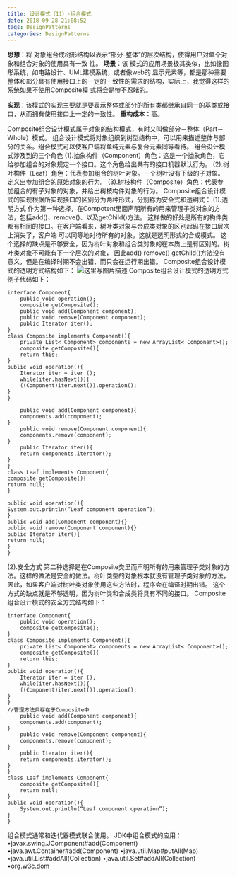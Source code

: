 ```yaml
---
title: 设计模式（11）-组合模式
date: 2018-09-28 21:08:52
tags: DesignPatterns
categories: DesignPatterns
---
```


**思想**：将 对象组合成树形结构以表示“部分-整体”的层次结构，使得用户对单个对象和组合对象的使用具有一致 性。
**场景**：该 模式的应用场景极其类似，比如像图形系统，如电路设计、UML建模系统，或者像web的 显示元素等，都是那种需要整体和部分具有使用接口上的一定的一致性的需求的结构，实际上，我觉得这样的系统如果不使用Composite模 式将会是惨不忍睹的。
<!-- more -->
**实现**：该模式的实现主要就是要表示整体或部分的所有类都继承自同一的基类或接口，从而拥有使用接口上一定的一致性。
**重构成本**：高。

Composite组合设计模式属于对象的结构模式，有时又叫做部分－整体（Part－Whole）模式。
组合设计模式将对象组织到树型结构中，可以用来描述整体与部分的关系。组合模式可以使客户端将单纯元素与复合元素同等看待。
组合设计模式涉及到的三个角色
(1).抽象构件（Component）角色：这是一个抽象角色，它给参加组合的对象规定一个接口。这个角色给出共有的接口机器默认行为。
(2).树叶构件（Leaf）角色：代表参加组合的树叶对象。一个树叶没有下级的子对象。定义出参加组合的原始对象的行为。
(3).树枝构件（Composite）角色：代表参加组合的有子对象的对象，并给出树枝构件对象的行为。
Composite组合设计模式的实现根据所实现接口的区别分为两种形式，分别称为安全式和透明式：
(1).透明方式
   作为第一种选择，在Compotent里面声明所有的用来管理子类对象的方法，包括add()、remove()、以及getChild()方法。
   这样做的好处是所有的构件类都有相同的接口。在客户端看来，树叶类对象与合成类对象的区别起码在接口层次上消失了，客户端 可以同等地对待所有的对象。这就是透明形式的合成模式。 这个选择的缺点是不够安全，因为树叶对象和组合类对象的在本质上是有区别的。树叶类对象不可能有下一个层次的对象， 因此add() remove() getChild()方法没有意义，但是在编译时期不会出错，而只会在运行期出错。
Composite组合设计模式的透明方式结构如下：
![这里写图片描述](20160102200840852.png)
Composite组合设计模式的透明方式例子代码如下：

```
interface Component{
	public void operation();
	composite getComposite();
	public void add(Component component);
	public void remove(Component component);
	public Iterator iter();
}
class Composite implements Component(){
	private List< Component> components = new ArrayList< Component>();
	composite getComposite(){
	return this;
}
public void operation(){
	Iterator iter = iter ();
	while(iter.hasNext()){
	((Component)iter.next()).operation();
}
}

	public void add(Component component){
	components.add(component);
}
	public void remove(Component component){
	components.remove(component);
}
	public Iterator iter(){
	return components.iterator();
}
}
class Leaf implements Component{
composite getComposite(){
return null;
}

public void operation(){
System.out.println(“Leaf component operation”);
}
public void add(Component component){}
public void remove(Component component){}
public Iterator iter(){
return null;
}
}
```
(2).安全方式
   第二种选择是在Composite类里而声明所有的用来管理子类对象的方法。这样的做法是安全的做法。树叶类型的对象根本就没有管理子类对象的方法，因此，如果客户端对树叶类对象使用这些方法时，程序会在编译时期出错。  这个方式的缺点就是不够透明，因为树叶类和合成类将具有不同的接口。
Composite组合设计模式的安全方式结构如下：

```
interface Component{
	public void operation();
	composite getComposite();
}
class Composite implements Component(){
	private List< Component> components = new ArrayList< Component>();
	composite getComposite(){
	return this;
}
public void operation(){
	Iterator iter = iter ();
	while(iter.hasNext()){
	((Component)iter.next()).operation();
}
}
//管理方法只存在于Composite中
	public void add(Component component){
	components.add(component);
}
	public void remove(Component component){
	components.remove(component);
}
	public Iterator iter(){
	return components.iterator();
}
}
class Leaf implements Component{
	composite getComposite(){
	return null;
}
public void operation(){
	System.out.println(“Leaf component operation”);
}
}
```
组合模式通常和迭代器模式联合使用。
JDK中组合模式的应用：
•javax.swing.JComponent#add(Component)
•java.awt.Container#add(Component)
•java.util.Map#putAll(Map)
•java.util.List#addAll(Collection)
•java.util.Set#addAll(Collection)
•org.w3c.dom
